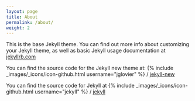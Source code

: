 ```yaml
---
layout: page
title: About
permalink: /about/
weight: 2
---
```


This is the base Jekyll theme. You can find out more info about customizing your Jekyll theme, as well as basic Jekyll usage documentation at [jekyllrb.com](http://jekyllrb.com/)

You can find the source code for the Jekyll new theme at:
{% include _images/_icons/icon-github.html username="jglovier" %} /
[jekyll-new](https://github.com/jglovier/jekyll-new)

You can find the source code for Jekyll at
{% include _images/_icons/icon-github.html username="jekyll" %} /
[jekyll](https://github.com/jekyll/jekyll)
